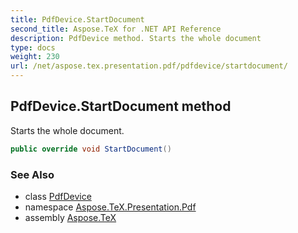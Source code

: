 ```yaml
---
title: PdfDevice.StartDocument
second_title: Aspose.TeX for .NET API Reference
description: PdfDevice method. Starts the whole document
type: docs
weight: 230
url: /net/aspose.tex.presentation.pdf/pdfdevice/startdocument/
---
```

## PdfDevice.StartDocument method

Starts the whole document.

```csharp
public override void StartDocument()
```

### See Also

* class [PdfDevice](../)
* namespace [Aspose.TeX.Presentation.Pdf](../../pdfdevice/)
* assembly [Aspose.TeX](../../../)


